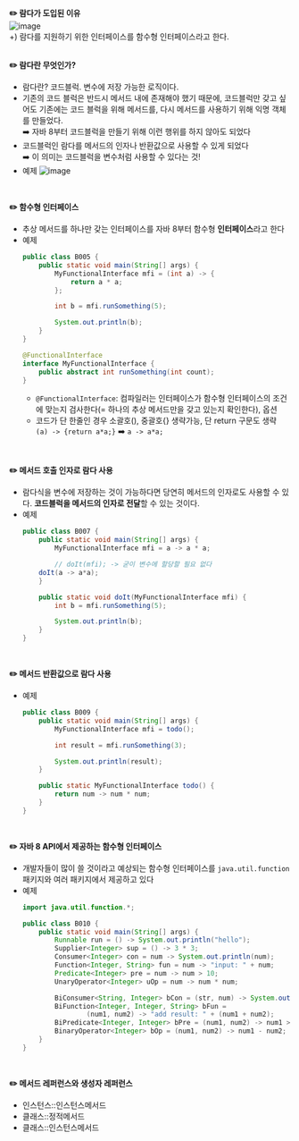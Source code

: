 **✏️ 람다가 도입된 이유**   
![image](https://github.com/syoh98/TIL/assets/76934280/6aed5479-2063-4c68-a865-f6507eaa752a)</br>
+) 람다를 지원하기 위한 인터페이스를 함수형 인터페이스라고 한다.   
</br>

**✏️ 람다란 무엇인가?**
* 람다란? 코드블럭. 변수에 저장 가능한 로직이다.
* 기존의 코드 블럭은 반드시 메서드 내에 존재해야 했기 때문에, 코드블럭만 갖고 싶어도 기존에는 코드 블럭을 위해 메서드를, 다시 메서드를 사용하기 위해 익명 객체를 만들었다.   
  ➡️ 자바 8부터 코드블럭을 만들기 위해 이런 행위를 하지 않아도 되었다
* 코드블럭인 람다를 메서드의 인자나 반환값으로 사용할 수 있게 되었다   
  ➡️ 이 의미는 코드블럭을 변수처럼 사용할 수 있다는 것!
* 예제
![image](https://github.com/syoh98/TIL/assets/76934280/0488e6f9-87b4-48bf-a6e8-da5926c36ef5)

</br>

**✏️ 함수형 인터페이스**
* 추상 메서드를 하나만 갖는 인터페이스를 자바 8부터 함수형 **인터페이스**라고 한다
* 예제
  ```java
  public class B005 {
	  public static void main(String[] args) {
		  MyFunctionalInterface mfi = (int a) -> {
			  return a * a;
		  };

		  int b = mfi.runSomething(5);

		  System.out.println(b);
	  }
  }

  @FunctionalInterface
  interface MyFunctionalInterface {
	  public abstract int runSomething(int count);
  }
  ```
  * `@FunctionalInterface`: 컴파일러는 인터페이스가 함수형 인터페이스의 조건에 맞는지 검사한다(= 하나의 추상 메서드만을 갖고 있는지 확인한다), 옵션
  * 코드가 단 한줄인 경우 소괄호(), 중괄호{} 생략가능, 단 return 구문도 생략   
    `(a) -> {return a*a;}` ➡️ `a -> a*a;`
</br>

**✏️ 메서드 호출 인자로 람다 사용**
* 람다식을 변수에 저장하는 것이 가능하다면 당연히 메서드의 인자로도 사용할 수 있다. **코드블럭을 메서드의 인자로 전달**할 수 있는 것이다.
* 예제
  ```java
  public class B007 {
	  public static void main(String[] args) {
		  MyFunctionalInterface mfi = a -> a * a;

		  // doIt(mfi); -> 굳이 변수에 할당할 필요 없다
      doIt(a -> a*a);
	  }

	  public static void doIt(MyFunctionalInterface mfi) {
		  int b = mfi.runSomething(5);

		  System.out.println(b);
	  }
  }
  ```
</br>

**✏️ 메서드 반환값으로 람다 사용**
* 예제
  ```java
  public class B009 {
	  public static void main(String[] args) {
		  MyFunctionalInterface mfi = todo();

		  int result = mfi.runSomething(3);

		  System.out.println(result);
	  }

	  public static MyFunctionalInterface todo() {
		  return num -> num * num;
	  }
  }
  ```
</br>

**✏️ 자바 8 API에서 제공하는 함수형 인터페이스**
* 개발자들이 많이 쓸 것이라고 예상되는 함수형 인터페이스를 `java.util.function` 패키지와 여러 패키지에서 제공하고 있다
* 예제
  ```java
  import java.util.function.*;

  public class B010 {
	  public static void main(String[] args) {
		  Runnable run = () -> System.out.println("hello");
		  Supplier<Integer> sup = () -> 3 * 3;
		  Consumer<Integer> con = num -> System.out.println(num);
		  Function<Integer, String> fun = num -> "input: " + num;
		  Predicate<Integer> pre = num -> num > 10;
		  UnaryOperator<Integer> uOp = num -> num * num;

		  BiConsumer<String, Integer> bCon = (str, num) -> System.out.println(str + num);
		  BiFunction<Integer, Integer, String> bFun = 
				  (num1, num2) -> "add result: " + (num1 + num2);
		  BiPredicate<Integer, Integer> bPre = (num1, num2) -> num1 > num2;
		  BinaryOperator<Integer> bOp = (num1, num2) -> num1 - num2;
	  }
  }
  ```
</br>

**✏️ 메서드 레퍼런스와 생성자 레퍼런스**
* 인스턴스::인스턴스메서드
* 클래스::정적메서드
* 클래스::인스턴스메서드
